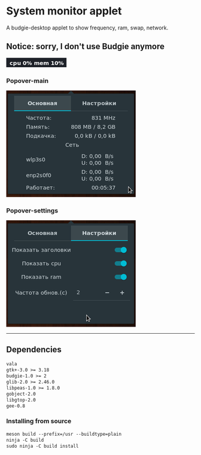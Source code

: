 # System monitor applet
A budgie-desktop applet to show frequency, ram, swap, network.

## Notice: sorry, I don't use Budgie anymore

![Screenshot](data/screenshot1.png)  

### Popover-main
![Screenshot](data/screenshot2.png)  

### Popover-settings
![Screenshot](data/screenshot3.png)

---


## Dependencies
```
vala
gtk+-3.0 >= 3.18
budgie-1.0 >= 2
glib-2.0 >= 2.46.0
libpeas-1.0 >= 1.8.0
gobject-2.0
libgtop-2.0
gee-0.8
```

### Installing from source
```
meson build --prefix=/usr --buildtype=plain
ninja -C build
sudo ninja -C build install
```
